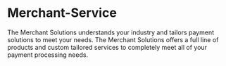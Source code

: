 Merchant-Service
================

The Merchant Solutions understands your industry and tailors payment solutions to meet your needs. The Merchant Solutions offers a full   line of products and custom tailored services to completely meet all of your payment processing needs.